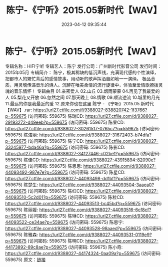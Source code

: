 ﻿---
title: 陈宁-《宁听》2015.05新时代【WAV】
date: 2023-04-12 09:35:44
categories: WAV车载音乐、镜像
tags: 华语中文
---
# 陈宁-《宁听》2015.05新时代【WAV】

专辑名称：HIFI宁听
专辑艺人：陈宁
发行公司：广州新时代影音公司
发行时间：2015年05月
专辑简介：
陈宁，极其稀缺的低沉声线，充满现代感的个性演绎，把都市人的繁忙背后的感情故事，用动听的歌声挥洒自如地一一演绎。
极品音质，用灵魂传递音乐的诗人。沉醉在唯美柔情的流行旋律中，体验至爱情歌撩拨灵魂的音乐情怀！
专辑曲目
01.亲密爱人
02.山丘
03.烟雨蒙蒙
04.再见了我最爱的人
05.梨花又开放
06.忽然之间
07.那天晚上
08.情歌
09.顺流逆流
10.城里的月光
11.最远的你是我最近的爱
12.原来你也在这里
陈宁 - 《宁听》2015.05 新时代【WAV】.rar: https://url27.ctfile.com/f/9388027-838820742-1f3766?p=559675
(访问密码: 559675)
陈瑞CD: https://url27.ctfile.com/d/9388027-29193272-d49eeb?p=559675
(访问密码: 559675)
陈果CD: https://url27.ctfile.com/d/9388027-30261517-0765c7?p=559675
(访问密码: 559675)
陈洁丽: https://url27.ctfile.com/d/9388027-31672403-b74dfa?p=559675
(访问密码: 559675)
陈宁CD: https://url27.ctfile.com/d/9388027-33245977-bda46a?p=559675
(访问密码: 559675)
陈影CD: https://url27.ctfile.com/d/9388027-34127446-c02be1?p=559675
(访问密码: 559675)
陈佳CD: https://url27.ctfile.com/d/9388027-43915894-82090e?p=559675
(访问密码: 559675)
陈思思: https://url27.ctfile.com/d/9388027-44093492-987e7e?p=559675
(访问密码: 559675)
陈星CD: https://url27.ctfile.com/d/9388027-44093498-dd1bf1?p=559675
(访问密码: 559675)
陈楚生: https://url27.ctfile.com/d/9388027-44093504-3aaea0?p=559675
(访问密码: 559675)
陈红CD: https://url27.ctfile.com/d/9388027-44093510-5c2d01?p=559675
(访问密码: 559675)
陈粒CD: https://url27.ctfile.com/d/9388027-44093513-bc45bd?p=559675
(访问密码: 559675)
陈丽媛: https://url27.ctfile.com/d/9388027-44093516-6cf8cf?p=559675
(访问密码: 559675)
陈琳CD: https://url27.ctfile.com/d/9388027-44093522-ce34ae?p=559675
(访问密码: 559675)
陈思宇: https://url27.ctfile.com/d/9388027-44093528-98aaed?p=559675
(访问密码: 559675)
陈雅森: https://url27.ctfile.com/d/9388027-44093531-0119e9?p=559675
(访问密码: 559675)
陈明CD: https://url27.ctfile.com/d/9388027-44173892-89c8ae?p=559675
(访问密码: 559675)
陈小奇: https://url27.ctfile.com/d/9388027-44174324-0aa09a?p=559675
(访问密码: 559675)
原文：[链接](https://blog.sina.com.cn/s/blog_1647c7e76010311ey.html)
